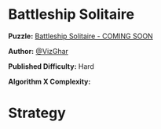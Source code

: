# Battleship Solitaire

__Puzzle:__ [Battleship Solitaire - COMING SOON](https://www.codingame.com/contribute/community)

__Author:__ [@VizGhar](https://www.codingame.com/profile/c152bee9fe8dc90ac4f6b84505b59ebb9086993)

__Published Difficulty:__ Hard

__Algorithm X Complexity:__ 

# Strategy

